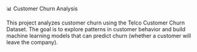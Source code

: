 📊 Customer Churn Analysis

This project analyzes customer churn using the Telco Customer Churn Dataset.
The goal is to explore patterns in customer behavior and build machine learning models that can predict churn (whether a customer will leave the company).
